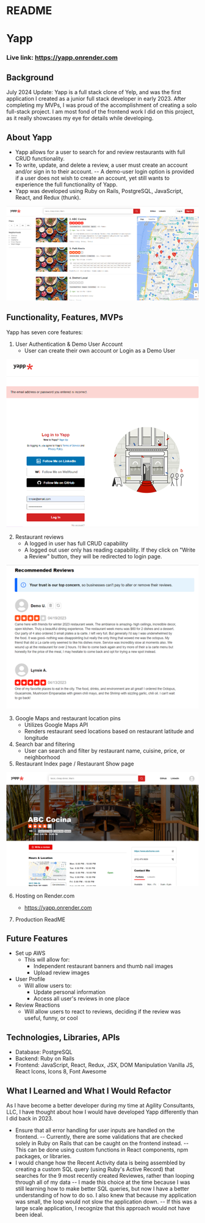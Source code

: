 # README

# Yapp 

### Live link: https://yapp.onrender.com

## Background 
July 2024 Update: Yapp is a full stack clone of Yelp, and was the first application I created as a junior full stack developer in early 2023. After completing my MVPs, I was proud of the accomplishment of creating a solo full-stack project. I am most fond of the frontend work I did on this project, as it really showcases my eye for details while developing. 

## About Yapp
- Yapp allows for a user to search for and review restaurants with full CRUD functionality. 
- To write, update, and delete a review, a user must create an account and/or sign in to their account.
-- A demo-user login option is provided if a user does not wish to create an account, yet still wants to experience the full functionality of Yapp.
- Yapp was developed using Ruby on Rails, PostgreSQL, JavaScript, React, and Redux (thunk). 


![Yapp restaurant index page](./readme_images/YappIndexPage.png)


## Functionality, Features, MVPs

Yapp has seven core features: 

1. User Authentication & Demo User Account
    - User can create their own account or Login as a Demo User

![User auth](./readme_images/userAuth.png)

2. Restaurant reviews 
    - A logged in user has full CRUD capability 
    - A logged out user only has reading capability. If they click on "Write a Review" button, they will be redirected to login page.

![Logged in as Demo User - restaurant reviews](./readme_images/demoUserReviewCRUD.png)

3. Google Maps and restaurant location pins
    - Utilizes Google Maps API
    - Renders restaurant seed locations based on restaurant latitude and longitude
4. Search bar and filtering
    - User can search and filter by restaurant name, cuisine, price, or neighborhood
5. Restaurant Index page / Restaurant Show page 

![Restaurant show page](./readme_images/restoShowPage.png)

6. Hosting on Render.com
    - https://yapp.onrender.com

7. Production ReadME

## Future Features

- Set up AWS
    - This will allow for: 
        - Independent restaurant banners and thumb nail images 
        - Upload review images 
- User Profile 
    - Will allow users to:
        - Update personal information
        - Access all user's reviews in one place
- Review Reactions
    - Will allow users to react to reviews, deciding if the review was useful, funny, or cool

## Technologies, Libraries, APIs

- Database: PostgreSQL
- Backend: Ruby on Rails
- Frontend: JavaScript, React, Redux, JSX, DOM Manipulation Vanilla JS, React Icons, Icons 8, Font Awesome

## What I Learned and What I Would Refactor
As I have become a better developer during my time at Agility Consultants, LLC, I have thought about how I would have developed Yapp differently than I did back in 2023.

- Ensure that all error handling for user inputs are handled on the frontend.
-- Currently, there are some validations that are checked solely in Ruby on Rails that can be caught on the frontend instead.
-- This can be done using custom functions in React components, npm packages, or libraries.
- I would change how the Recent Activity data is being assembled by creating a custom SQL query (using Ruby's Active Record) that searches for the 9 most recently created Reviewes, rather than looping through all of my data
-- I made this choice at the time because I was still learning how to make better SQL queries, but now I have a better understanding of how to do so. I also knew that because my application was small, the loop would not slow the application down.
-- If this was a large scale application, I recognize that this approach would not have been ideal. 
